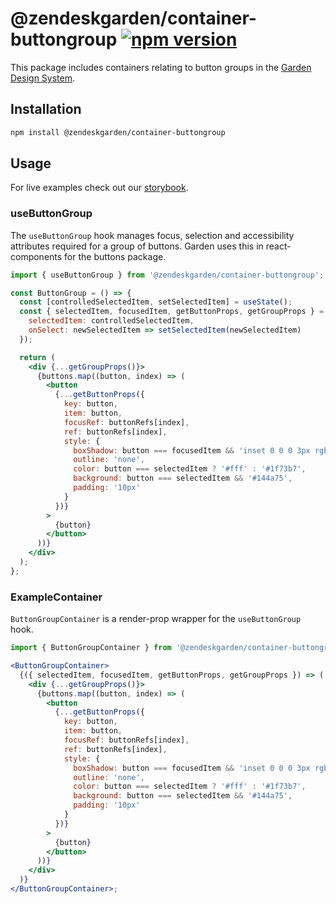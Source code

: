 # @zendeskgarden/container-buttongroup [![npm version][npm version badge]][npm version link]

[npm version badge]: https://flat.badgen.net/npm/v/@zendeskgarden/container-buttongroup
[npm version link]: https://www.npmjs.com/package/@zendeskgarden/container-buttongroup

This package includes containers relating to button groups in the
[Garden Design System](https://zendeskgarden.github.io/).

## Installation

```sh
npm install @zendeskgarden/container-buttongroup
```

## Usage

For live examples check out our [storybook](https://zendeskgarden.github.io/react-containers?path=/story/buttongroup-container--buttongroupcontainer).

### useButtonGroup

The `useButtonGroup` hook manages focus, selection and accessibility attributes
required for a group of buttons. Garden uses this in react-components for the buttons package.

```jsx static
import { useButtonGroup } from '@zendeskgarden/container-buttongroup';

const ButtonGroup = () => {
  const [controlledSelectedItem, setSelectedItem] = useState();
  const { selectedItem, focusedItem, getButtonProps, getGroupProps } = useButtonGroup({
    selectedItem: controlledSelectedItem,
    onSelect: newSelectedItem => setSelectedItem(newSelectedItem)
  });

  return (
    <div {...getGroupProps()}>
      {buttons.map((button, index) => (
        <button
          {...getButtonProps({
            key: button,
            item: button,
            focusRef: buttonRefs[index],
            ref: buttonRefs[index],
            style: {
              boxShadow: button === focusedItem && 'inset 0 0 0 3px rgba(31,115,183, 0.35)',
              outline: 'none',
              color: button === selectedItem ? '#fff' : '#1f73b7',
              background: button === selectedItem && '#144a75',
              padding: '10px'
            }
          })}
        >
          {button}
        </button>
      ))}
    </div>
  );
};
```

### ExampleContainer

`ButtonGroupContainer` is a render-prop wrapper for the `useButtonGroup` hook.

```jsx static
import { ButtonGroupContainer } from '@zendeskgarden/container-buttongroup';

<ButtonGroupContainer>
  {({ selectedItem, focusedItem, getButtonProps, getGroupProps }) => (
    <div {...getGroupProps()}>
      {buttons.map((button, index) => (
        <button
          {...getButtonProps({
            key: button,
            item: button,
            focusRef: buttonRefs[index],
            ref: buttonRefs[index],
            style: {
              boxShadow: button === focusedItem && 'inset 0 0 0 3px rgba(31,115,183, 0.35)',
              outline: 'none',
              color: button === selectedItem ? '#fff' : '#1f73b7',
              background: button === selectedItem && '#144a75',
              padding: '10px'
            }
          })}
        >
          {button}
        </button>
      ))}
    </div>
  )}
</ButtonGroupContainer>;
```
